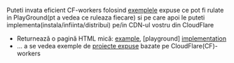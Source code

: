Puteti invata eficient CF-workers folosind [exemplele](https://developers.cloudflare.com/workers/examples/) expuse ce pot fi rulate in PlayGround(pt a vedea ce ruleaza fiecare) si pe care apoi le puteti implementa(instala/infiinta/distribui) pe/in CDN-ul vostru din CloudFlare

- Returnează o pagină HTML mică: [example](https://developers.cloudflare.com/workers/examples/return-html/), [playground] [implementation](https://workers-playground-dawn-darkness-1140.ion-stefanache.workers.dev/)
- ... a se vedea exemple de [proiecte expuse](https://workers.cloudflare.com/built-with/) bazate pe CloudFlare(CF)-workers

